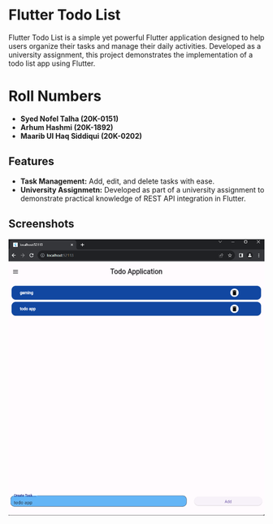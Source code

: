 # Flutter Todo List

Flutter Todo List is a simple yet powerful Flutter application designed to help users organize their tasks and manage their daily activities. Developed as a university assignment, this project demonstrates the implementation of a todo list app using Flutter.

# Roll Numbers
- **Syed Nofel Talha (20K-0151)**
- **Arhum Hashmi (20K-1892)**
- **Maarib Ul Haq Siddiqui (20K-0202)**

## Features

- **Task Management:** Add, edit, and delete tasks with ease.
- **University Assignmetn:** Developed as part of a university assignment to demonstrate practical knowledge of REST API integration in Flutter.

## Screenshots

![alt text](image-1.png)

